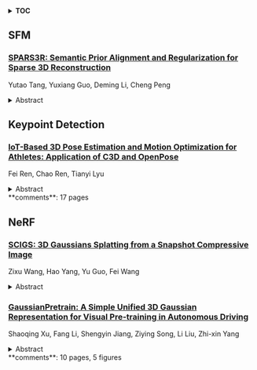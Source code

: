 <details>
  <summary><b>TOC</b></summary>
  <ol>
    <li><a href=#sfm>SFM</a></li>
      <ul>
        <li><a href=#SPARS3R:-Semantic-Prior-Alignment-and-Regularization-for-Sparse-3D-Reconstruction>SPARS3R: Semantic Prior Alignment and Regularization for Sparse 3D Reconstruction</a></li>
      </ul>
    </li>
    <li><a href=#keypoint-detection>Keypoint Detection</a></li>
      <ul>
        <li><a href=#IoT-Based-3D-Pose-Estimation-and-Motion-Optimization-for-Athletes:-Application-of-C3D-and-OpenPose>IoT-Based 3D Pose Estimation and Motion Optimization for Athletes: Application of C3D and OpenPose</a></li>
      </ul>
    </li>
    <li><a href=#nerf>NeRF</a></li>
      <ul>
        <li><a href=#SCIGS:-3D-Gaussians-Splatting-from-a-Snapshot-Compressive-Image>SCIGS: 3D Gaussians Splatting from a Snapshot Compressive Image</a></li>
        <li><a href=#GaussianPretrain:-A-Simple-Unified-3D-Gaussian-Representation-for-Visual-Pre-training-in-Autonomous-Driving>GaussianPretrain: A Simple Unified 3D Gaussian Representation for Visual Pre-training in Autonomous Driving</a></li>
      </ul>
    </li>
  </ol>
</details>

## SFM  

### [SPARS3R: Semantic Prior Alignment and Regularization for Sparse 3D Reconstruction](http://arxiv.org/abs/2411.12592)  
Yutao Tang, Yuxiang Guo, Deming Li, Cheng Peng  
<details>  
  <summary>Abstract</summary>  
  <ol>  
    Recent efforts in Gaussian-Splat-based Novel View Synthesis can achieve photorealistic rendering; however, such capability is limited in sparse-view scenarios due to sparse initialization and over-fitting floaters. Recent progress in depth estimation and alignment can provide dense point cloud with few views; however, the resulting pose accuracy is suboptimal. In this work, we present SPARS3R, which combines the advantages of accurate pose estimation from Structure-from-Motion and dense point cloud from depth estimation. To this end, SPARS3R first performs a Global Fusion Alignment process that maps a prior dense point cloud to a sparse point cloud from Structure-from-Motion based on triangulated correspondences. RANSAC is applied during this process to distinguish inliers and outliers. SPARS3R then performs a second, Semantic Outlier Alignment step, which extracts semantically coherent regions around the outliers and performs local alignment in these regions. Along with several improvements in the evaluation process, we demonstrate that SPARS3R can achieve photorealistic rendering with sparse images and significantly outperforms existing approaches.  
  </ol>  
</details>  
  
  



## Keypoint Detection  

### [IoT-Based 3D Pose Estimation and Motion Optimization for Athletes: Application of C3D and OpenPose](http://arxiv.org/abs/2411.12676)  
Fei Ren, Chao Ren, Tianyi Lyu  
<details>  
  <summary>Abstract</summary>  
  <ol>  
    This study proposes the IoT-Enhanced Pose Optimization Network (IE-PONet) for high-precision 3D pose estimation and motion optimization of track and field athletes. IE-PONet integrates C3D for spatiotemporal feature extraction, OpenPose for real-time keypoint detection, and Bayesian optimization for hyperparameter tuning. Experimental results on NTURGB+D and FineGYM datasets demonstrate superior performance, with AP\(^p50\) scores of 90.5 and 91.0, and mAP scores of 74.3 and 74.0, respectively. Ablation studies confirm the essential roles of each module in enhancing model accuracy. IE-PONet provides a robust tool for athletic performance analysis and optimization, offering precise technical insights for training and injury prevention. Future work will focus on further model optimization, multimodal data integration, and developing real-time feedback mechanisms to enhance practical applications.  
  </ol>  
</details>  
**comments**: 17 pages  
  
  



## NeRF  

### [SCIGS: 3D Gaussians Splatting from a Snapshot Compressive Image](http://arxiv.org/abs/2411.12471)  
Zixu Wang, Hao Yang, Yu Guo, Fei Wang  
<details>  
  <summary>Abstract</summary>  
  <ol>  
    Snapshot Compressive Imaging (SCI) offers a possibility for capturing information in high-speed dynamic scenes, requiring efficient reconstruction method to recover scene information. Despite promising results, current deep learning-based and NeRF-based reconstruction methods face challenges: 1) deep learning-based reconstruction methods struggle to maintain 3D structural consistency within scenes, and 2) NeRF-based reconstruction methods still face limitations in handling dynamic scenes. To address these challenges, we propose SCIGS, a variant of 3DGS, and develop a primitive-level transformation network that utilizes camera pose stamps and Gaussian primitive coordinates as embedding vectors. This approach resolves the necessity of camera pose in vanilla 3DGS and enhances multi-view 3D structural consistency in dynamic scenes by utilizing transformed primitives. Additionally, a high-frequency filter is introduced to eliminate the artifacts generated during the transformation. The proposed SCIGS is the first to reconstruct a 3D explicit scene from a single compressed image, extending its application to dynamic 3D scenes. Experiments on both static and dynamic scenes demonstrate that SCIGS not only enhances SCI decoding but also outperforms current state-of-the-art methods in reconstructing dynamic 3D scenes from a single compressed image. The code will be made available upon publication.  
  </ol>  
</details>  
  
### [GaussianPretrain: A Simple Unified 3D Gaussian Representation for Visual Pre-training in Autonomous Driving](http://arxiv.org/abs/2411.12452)  
Shaoqing Xu, Fang Li, Shengyin Jiang, Ziying Song, Li Liu, Zhi-xin Yang  
<details>  
  <summary>Abstract</summary>  
  <ol>  
    Self-supervised learning has made substantial strides in image processing, while visual pre-training for autonomous driving is still in its infancy. Existing methods often focus on learning geometric scene information while neglecting texture or treating both aspects separately, hindering comprehensive scene understanding. In this context, we are excited to introduce GaussianPretrain, a novel pre-training paradigm that achieves a holistic understanding of the scene by uniformly integrating geometric and texture representations. Conceptualizing 3D Gaussian anchors as volumetric LiDAR points, our method learns a deepened understanding of scenes to enhance pre-training performance with detailed spatial structure and texture, achieving that 40.6% faster than NeRF-based method UniPAD with 70% GPU memory only. We demonstrate the effectiveness of GaussianPretrain across multiple 3D perception tasks, showing significant performance improvements, such as a 7.05% increase in NDS for 3D object detection, boosts mAP by 1.9% in HD map construction and 0.8% improvement on Occupancy prediction. These significant gains highlight GaussianPretrain's theoretical innovation and strong practical potential, promoting visual pre-training development for autonomous driving. Source code will be available at https://github.com/Public-BOTs/GaussianPretrain  
  </ol>  
</details>  
**comments**: 10 pages, 5 figures  
  
  



